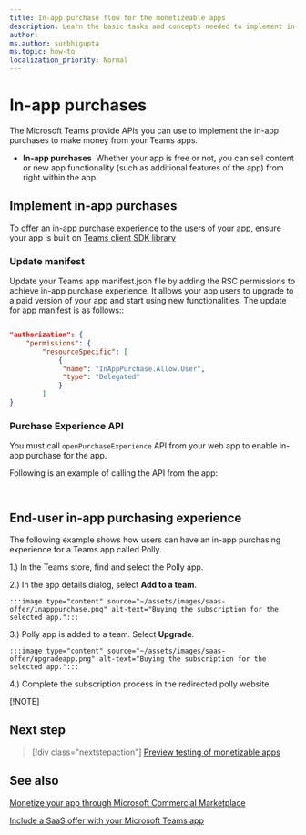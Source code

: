 ```yaml
---
title: In-app purchase flow for the monetizeable apps
description: Learn the basic tasks and concepts needed to implement in-app purchases and trial functionality in teams apps.
author: 
ms.author: surbhigupta
ms.topic: how-to
localization_priority: Normal 
---
```


# In-app purchases

The Microsoft Teams provide APIs you can use to implement the in-app purchases to make money from your Teams apps.

* **In-app purchases**&nbsp;&nbsp;Whether your app is free or not, you can sell content or new app functionality (such as additional features of the app) from right within the app.

## Implement in-app purchases

To offer an in-app purchase experience to the users of your app, ensure your app is built on [Teams client SDK library](https://github.com/OfficeDev/microsoft-teams-library-js)

### Update manifest

Update your Teams app manifest.json file by adding the RSC permissions to achieve in-app purchase experience. It allows your app users to upgrade to a paid version of your app and start using new functionalities. The update for app manifest is as follows::

```json

"authorization": {
    "permissions": {
        "resourceSpecific": [
            {
             "name": "InAppPurchase.Allow.User",
             "type": "Delegated"
            }
        ]
}
```

### Purchase Experience API

You must call `openPurchaseExperience` API from your web app to enable in-app purchase for the app.

Following is an example of calling the API from the app:

```json



```
### 




## End-user in-app purchasing experience

The following example shows how users can have an in-app purchasing experience for a Teams app called Polly.

1.) In the Teams store, find and select the Polly app.

2.) In the app details dialog, select **Add to a team**.

    :::image type="content" source="~/assets/images/saas-offer/inapppurchase.png" alt-text="Buying the subscription for the selected app.":::

3.) Polly app is added to a team. Select **Upgrade**.

    :::image type="content" source="~/assets/images/saas-offer/upgradeapp.png" alt-text="Buying the subscription for the selected app.":::

4.) Complete the subscription process in the redirected polly website.


[!NOTE]

## Next step

> [!div class="nextstepaction"]
> [Preview testing of monetizable apps](/office/dev/store/add-in-submission-guide)

## See also

[Monetize your app through Microsoft Commercial Marketplace](/office/dev/store/monetize-addins-through-microsoft-commercial-marketplace)

[Include a SaaS offer with your Microsoft Teams app](~/concepts/deploy-and-publish/appsource/prepare/include-saas-offer.md)

